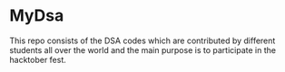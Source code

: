 # MyDsa

This repo consists of the DSA codes which are contributed by different students all over the world and the main purpose is to participate in the hacktober fest.
